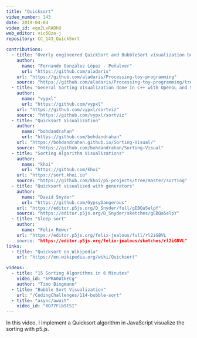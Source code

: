 ```yaml
---
title: "Quicksort"
video_number: 143
date: 2019-04-04
video_id: eqo2LxRADhU
web_editor: vic6Qzo-j
repository: CC_143_QuickSort

contributions:
  - title: "Overly engineered QuickSort and BubbleSort visualization built year ago"
    author:
      name: "Fernando González López - Peñalver"
      url: "https://github.com/aladaris"
    url: "https://github.com/aladaris/Processing-toy-programming"
    source: "https://github.com/aladaris/Processing-toy-programming/tree/master/sketch_sorttingAlgorithms"
  - title: "General Sorting Visualization done in C++ with OpenGL and SFML"
    author:
      name: "vypxl"
      url: "https://github.com/vypxl"
    url: "https://github.com/vypxl/sortviz"
    source: "https://github.com/vypxl/sortviz"
  - title: "Quicksort Visualization"
    author:
      name: "bohdandrahan"
      url: "https://github.com/bohdandrahan"
    url: "https://bohdandrahan.github.io/Sorting-Visual/"
    source: "https://github.com/bohdandrahan/Sorting-Visual"
  - title: "Sorting Algorithm Visualizations"
    author:
      name: "khoi"
      url: "https://github.com/khoi"
    url: "https://sort.khoi.io"
    source: "https://github.com/khoi/p5-projects/tree/master/sorting"
  - title: "Quicksort visualized with generators"
    author:
      name: "David Snyder"
      url: "https://github.com/GypsyDangerous"
    url: "https://editor.p5js.org/D_Snyder/full/gEBQa5elpY"
    source: "https://editor.p5js.org/D_Snyder/sketches/gEBQa5elpY"
  - title: "Sleep sort"
    author:
      name: "Felix Rewer"
    url: "https://editor.p5js.org/felix-jealous/full/rl2iGBVL
    source: "https://editor.p5js.org/felix-jealous/sketches/rl2iGBVL"
links:
  - title: "Quicksort on Wikipedia"
    url: "https://en.wikipedia.org/wiki/Quicksort"

videos:
  - title: "15 Sorting Algorithms in 6 Minutes"
    video_id: "kPRA0W1kECg"
    author: "Timo Bingmann"
  - title: "Bubble Sort Visualization"
    url: "/CodingChallenges/114-bubble-sort"
  - title: "async/await"
    video_id: "XO77Fib9tSI"
---
```

In this video, I implement a Quicksort algorithm in JavaScript visualize the sorting with p5.js.
